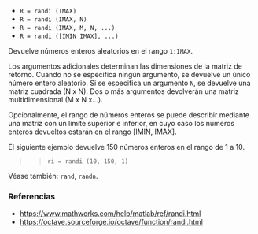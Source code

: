 - `R = randi (IMAX)`
- `R = randi (IMAX, N)`
- `R = randi (IMAX, M, N, ...)`
- `R = randi ([IMIN IMAX], ...)`

Devuelve números enteros aleatorios en el rango `1:IMAX`.

Los argumentos adicionales determinan las dimensiones de la matriz de retorno.
Cuando no se especifica ningún argumento, se devuelve un único número entero
aleatorio. Si se especifica un argumento `N`, se devuelve una matriz cuadrada
(N x N). Dos o más argumentos devolverán una matriz multidimensional (M x N
x...).

Opcionalmente, el rango de números enteros se puede describir mediante una
matriz con un límite superior e inferior, en cuyo caso los números enteros
devueltos estarán en el rango [IMIN, IMAX].

El siguiente ejemplo devuelve 150 números enteros en el rango de 1 a 10.

> > `ri = randi (10, 150, 1)`

Véase también: `rand`, `randn`.

### Referencias

- https://www.mathworks.com/help/matlab/ref/randi.html
- https://octave.sourceforge.io/octave/function/randi.html

